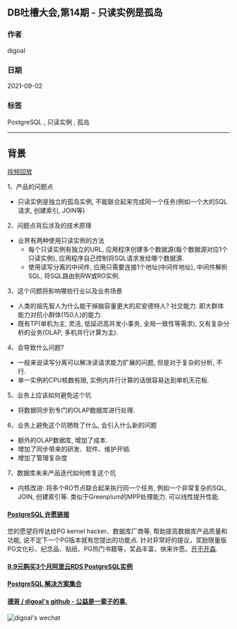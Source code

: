 ## DB吐槽大会,第14期 - 只读实例是孤岛  
  
### 作者  
digoal  
  
### 日期  
2021-09-02  
  
### 标签  
PostgreSQL , 只读实例 , 孤岛  
  
----  
  
## 背景  
[视频回放](https://www.bilibili.com/video/BV12f4y1H7QN/)  
  
1、产品的问题点  
- 只读实例是独立的孤岛实例, 不能联合起来完成同一个任务(例如一个大的SQL请求, 创建索引, JOIN等)  
  
2、问题点背后涉及的技术原理  
- 业界有两种使用只读实例的方法  
    - 每个只读实例有独立的URL, 应用程序创建多个数据源(每个数据源对应1个只读实例), 应用程序自己控制将SQL请求发给哪个数据源.  
    - 使用读写分离的中间件, 应用只需要连接1个地址(中间件地址), 中间件解析SQL, 将SQL路由到RW或RO实例.  
  
3、这个问题将影响哪些行业以及业务场景  
- 人类的祖先智人为什么能干掉脑容量更大的尼安德特人? 社交能力. 即大群体能力对抗小群体(150人)的能力.    
- 既有TP(单机为主, 灵活, 低延迟高并发小事务, 全局一致性等需求), 又有复杂分析的业务(OLAP, 多机并行计算为主).   
  
4、会导致什么问题?  
- 一般来说读写分离可以解决读请求能力扩展的问题, 但是对于复杂的分析, 不行.   
- 单一实例的CPU核数有限, 实例内并行计算的话很容易达到单机天花板.   
  
5、业务上应该如何避免这个坑  
- 将数据同步到专门的OLAP数据库进行处理.   
  
6、业务上避免这个坑牺牲了什么, 会引入什么新的问题  
- 额外的OLAP数据库, 增加了成本.  
- 增加了同步带来的研发、软件、维护开销.  
- 增加了管理复杂度  
  
7、数据库未来产品迭代如何修复这个坑  
- 内核改进: 将多个RO节点联合起来执行同一个任务, 例如一个非常复杂的SQL, JOIN, 创建索引等. 类似于Greenplum的MPP处理能力. 可以线性提升性能.    
  
    
  
#### [PostgreSQL 许愿链接](https://github.com/digoal/blog/issues/76 "269ac3d1c492e938c0191101c7238216")
您的愿望将传达给PG kernel hacker、数据库厂商等, 帮助提高数据库产品质量和功能, 说不定下一个PG版本就有您提出的功能点. 针对非常好的提议，奖励限量版PG文化衫、纪念品、贴纸、PG热门书籍等，奖品丰富，快来许愿。[开不开森](https://github.com/digoal/blog/issues/76 "269ac3d1c492e938c0191101c7238216").  
  
  
#### [9.9元购买3个月阿里云RDS PostgreSQL实例](https://www.aliyun.com/database/postgresqlactivity "57258f76c37864c6e6d23383d05714ea")
  
  
#### [PostgreSQL 解决方案集合](https://yq.aliyun.com/topic/118 "40cff096e9ed7122c512b35d8561d9c8")
  
  
#### [德哥 / digoal's github - 公益是一辈子的事.](https://github.com/digoal/blog/blob/master/README.md "22709685feb7cab07d30f30387f0a9ae")
  
  
![digoal's wechat](../pic/digoal_weixin.jpg "f7ad92eeba24523fd47a6e1a0e691b59")
  
